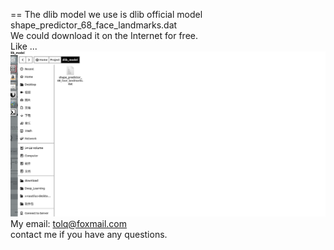 ==
The dlib model we use is dlib official model shape_predictor_68_face_landmarks.dat<Br/>
We could download it on the Internet for free.<Br/>
Like ...<Br/>
![](1.png)
My email: tolq@foxmail.com<Br/>
contact me if you have any questions.
